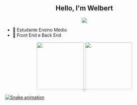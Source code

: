 <div  align="center" >
  <h2 class="mod">Hello, I'm Welbert</h2>
</div>

<p align="center">
  <img src="https://readme-typing-svg.herokuapp.com/?lines=Welcome+To+My+GitHub+Profile!&center=true&width=380&height=45">
</p>

- 🌱 Estudante Ensino Médio 
- 🙂 Front End e Back End

<div align="center">
  <a href="https://github.com/Wth10">
  <img height="150em" src="https://github-readme-stats.vercel.app/api?username=Wth10&show_icons=true&theme=dracula&include_all_commits=true&count_private=true"/>
  <img height="150em" src="https://github-readme-stats.vercel.app/api/top-langs/?username=Wth10&layout=compact&langs_count=7&theme=dracula"/>
</div>
  
![Snake animation](https://github.com/Wth10/Wth10/blob/output/github-contribution-grid-snake.svg)
